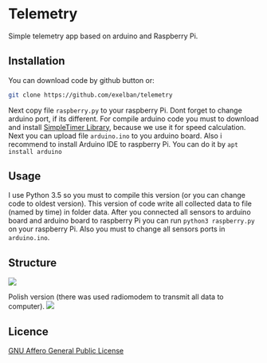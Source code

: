 # Telemetry
Simple telemetry app based on arduino and Raspberry Pi.

## Installation
You can download code by github button or:

```sh
git clone https://github.com/exelban/telemetry
```
Next copy file ```raspberry.py``` to your raspberry Pi. Dont forget to change arduino port, if its different.
For compile arduino code you must to download and install [SimpleTimer Library](http://playground.arduino.cc/Code/SimpleTimer), 
because we use it for speed calculation.
Next you can upload file ```arduino.ino``` to you arduino board.
Also i recommend to install Arduino IDE to raspberry Pi. You can do it by ```apt install arduino ```

## Usage
I use Python 3.5 so you must to compile this version (or you can change code to oldest version).
This version of code write all collected data to file (named by time) in folder data.
After you connected all sensors to arduino board and arduino board to raspberry Pi you can run ```python3 raspberry.py``` on your raspberry Pi.
Also you must to change all sensors ports in ```arduino.ino```.


## Structure
![](https://s3.eu-central-1.amazonaws.com/serhiy/Github_repo/Zrzut+ekranu+2017-03-29+o+21.26.37.png) 

Polish version (there was used radiomodem to transmit all data to computer).
![](https://s3.eu-central-1.amazonaws.com/serhiy/Github_repo/12970154_1156605494389480_584957392_o.jpg) 

## Licence
[GNU Affero General Public License](https://github.com/exelban/telemetry/blob/master/LICENSE)
